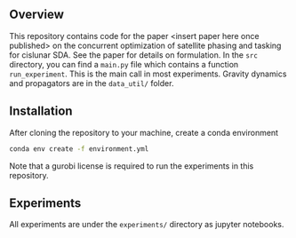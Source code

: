 ## Overview
This repository contains code for the paper \<insert paper here once published\> on the concurrent optimization of satellite phasing and tasking for cislunar SDA. See the paper for details on formulation. In the `src` directory, you can find a `main.py` file which contains a function `run_experiment`. This is the main call in most experiments. Gravity dynamics and propagators are in the `data_util/` folder.


## Installation
After cloning the repository to your machine, create a conda environment
```bash
conda env create -f environment.yml
```

Note that a gurobi license is required to run the experiments in this repository.

## Experiments
All experiments are under the `experiments/` directory as jupyter notebooks.